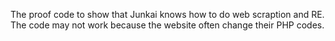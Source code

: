 The proof code to show that Junkai knows how to do web scraption and RE.
The code may not work because the website often change their PHP codes. 
